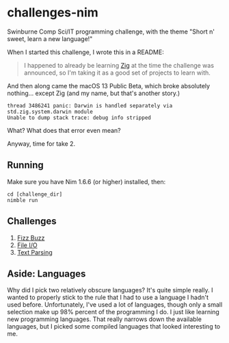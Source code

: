# challenges-nim
Swinburne Comp Sci/IT programming challenge, with the theme "Short n' sweet, learn a new language!"

When I started this challenge, I wrote this in a README:

> I happened to already be learning [Zig](https://ziglang.org/) at the time the challenge was announced, so I'm taking it as a good set of projects to learn with.

And then along came the macOS 13 Public Beta, which broke absolutely nothing... except Zig (and my name, but that's another story.)

```
thread 3486241 panic: Darwin is handled separately via std.zig.system.darwin module
Unable to dump stack trace: debug info stripped
```

What? What does that error even mean?

Anyway, time for take 2.

## Running
Make sure you have Nim 1.6.6 (or higher) installed, then:
```
cd [challenge_dir]
nimble run
```

## Challenges

1. [Fizz Buzz](fizz_buzz)
2. [File I/O](file_io)
3. [Text Parsing](text_parsing)

## Aside: Languages
Why did I pick two relatively obscure languages? It's quite simple really. I wanted to properly stick to the rule that I had to use a language I hadn't used before. Unfortunately, I've used a lot of languages, though only a small selection make up 98% percent of the programming I do. I just like learning new programming languages. That really narrows down the available languages, but I picked some compiled languages that looked interesting to me.
